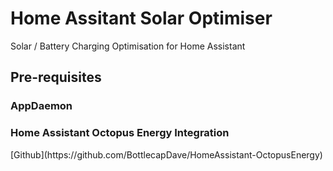 # Home Assitant Solar Optimiser

Solar / Battery Charging Optimisation for Home Assistant

<h2>Pre-requisites</h2>

<h3>AppDaemon</h3>

<h3>Home Assistant Octopus Energy Integration</h3>
[Github](https://github.com/BottlecapDave/HomeAssistant-OctopusEnergy)
